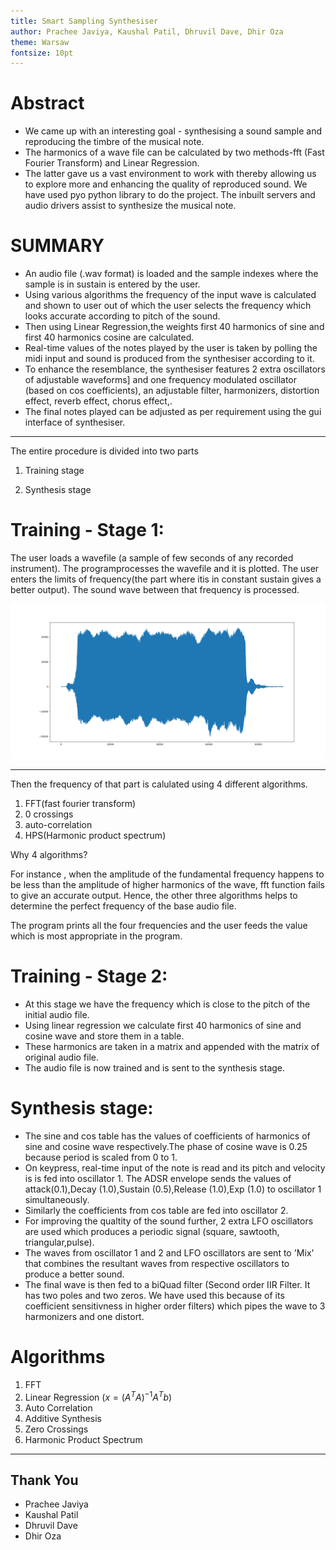 ```yaml
---
title: Smart Sampling Synthesiser
author: Prachee Javiya, Kaushal Patil, Dhruvil Dave, Dhir Oza
theme: Warsaw
fontsize: 10pt
---
```


# Abstract
- We came up with an interesting goal - synthesising a sound sample and reproducing the timbre of the musical note.
- The harmonics of a wave file can be calculated by two methods-fft (Fast Fourier Transform) and Linear Regression.
- The latter gave us a vast environment to work with thereby allowing us to explore more and enhancing the quality of reproduced sound. We have used pyo python library to do the project. The inbuilt servers and audio drivers assist to synthesize the musical note.

# SUMMARY
* An audio file (.wav format) is loaded and the sample indexes where the sample is in sustain is entered by the user.
* Using various algorithms the frequency of the input wave is calculated and shown to user out of which the user selects the frequency which looks accurate according to pitch of the sound.
* Then using Linear Regression,the weights first 40 harmonics of sine and first 40 harmonics  cosine are calculated.
* Real-time values of the notes played by the user is taken by polling the midi input and  sound is produced from the synthesiser according to it.
* To enhance the resemblance, the synthesiser features 2 extra oscillators of adjustable waveforms] and one frequency modulated oscillator (based on cos coefficients), an adjustable filter, harmonizers, distortion effect, reverb effect, chorus effect,.
* The final notes played can be adjusted as per requirement using the gui interface of synthesiser.

---

The entire procedure is divided into two parts

1) Training stage

2) Synthesis stage

# Training - Stage 1:

The user loads a wavefile (a sample of few seconds of any recorded instrument). The programprocesses the wavefile and it is plotted. The user enters the limits of frequency(the part where itis in constant sustain gives a better output). The sound wave between that frequency is processed.

![](extra/matplotli.png)

---

Then the frequency of that part is calulated using 4 different algorithms.

1. FFT(fast fourier transform)
1. 0 crossings
1. auto-correlation
1. HPS(Harmonic product spectrum)

Why 4 algorithms?

For instance , when the amplitude of the fundamental frequency happens to be less than the amplitude of higher harmonics of the wave, fft function fails to give an accurate output. Hence, the other three algorithms helps to determine the perfect frequency of the base audio file.

The program prints all the four frequencies and the user feeds the value which is most appropriate in the program.


# Training - Stage 2:

- At this stage we have the frequency which is close to the pitch of the initial audio file.
- Using linear regression we calculate first 40 harmonics of sine and cosine wave and store them in a table.
- These harmonics are taken in a matrix  and appended with the matrix of original audio file.
- The audio file is now trained and is sent to the synthesis stage.

# Synthesis stage:

- The sine and cos table has the values of coefficients of harmonics of sine and cosine wave respectively.The phase of cosine wave is 0.25 because period is scaled from 0 to 1.
- On keypress, real-time input of the note is read and its pitch and velocity is is fed into oscillator 1. The ADSR envelope sends the values of attack(0.1),Decay (1.0),Sustain (0.5),Release (1.0),Exp (1.0) to oscillator 1 simultaneously.
- Similarly  the coefficients from cos table are fed into oscillator 2.
- For improving the qualtity of the sound further, 2 extra LFO oscillators are used which produces a periodic signal (square, sawtooth, triangular,pulse).
- The waves from oscillator 1 and 2 and LFO oscillators are sent to 'Mix' that combines the resultant waves from respective oscillators to produce a better sound.
- The final wave is then fed to a biQuad filter (Second order IIR Filter. It has two poles and two zeros. We have used this because of its coefficient sensitivness in higher order filters) which pipes the wave to 3 harmonizers and one distort.

# Algorithms
1. FFT
1. Linear Regression ($x = \left(A^{T}A\right)^{-1}A^{T}b$)
1. Auto Correlation
1. Additive Synthesis
1. Zero Crossings
1. Harmonic Product Spectrum

---

## Thank You

- Prachee Javiya
- Kaushal Patil
- Dhruvil Dave
- Dhir Oza

